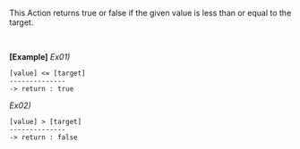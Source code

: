 This Action returns true or false if the given value is less than or equal to the target.

<br/>

**[Example]**
*Ex01)*
```
[value] <= [target]
--------------
-> return : true
```
*Ex02)*
```
[value] > [target]
--------------
-> return : false
```
